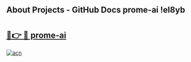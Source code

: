 ## About Projects - GitHub Docs prome-ai !el8yb

# <h2><a href="https://andorid.site?title=prome-ai&ref=13PRO">🔗👉 🔴 prome-ai</a></h2>

[![acn](https://github.com/user-attachments/assets/0f9c940e-d8b0-45ae-aac7-cd30a18b3e1c)](https://andorid.site?title=prome-ai&ref=13PRO)

